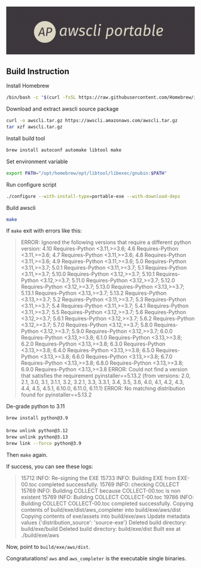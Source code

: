 ![awscli](assets/logo.png)

## Build Instruction

Install Homebrew

```sh
/bin/bash -c "$(curl -fsSL https://raw.githubusercontent.com/Homebrew/install/HEAD/install.sh)"
```

Download and extract awscli source package

```sh
curl -o awscli.tar.gz https://awscli.amazonaws.com/awscli.tar.gz
tar xzf awscli.tar.gz
```

Install build tool

```sh
brew install autoconf automake libtool make
```

Set environment variable

```sh
export PATH="/opt/homebrew/opt/libtool/libexec/gnubin:$PATH"
```

Run configure script

```sh
./configure --with-install-type=portable-exe --with-download-deps
```

Build awscli

```sh
make
```

If `make` exit with errors like this:

> ERROR: Ignored the following versions that require a different python version: 4.10 Requires-Python <3.11,>=3.6; 4.6 Requires-Python <3.11,>=3.6; 4.7 Requires-Python <3.11,>=3.6; 4.8 Requires-Python <3.11,>=3.6; 4.9 Requires-Python <3.11,>=3.6; 5.0 Requires-Python <3.11,>=3.7; 5.0.1 Requires-Python <3.11,>=3.7; 5.1 Requires-Python <3.11,>=3.7; 5.10.0 Requires-Python <3.12,>=3.7; 5.10.1 Requires-Python <3.12,>=3.7; 5.11.0 Requires-Python <3.12,>=3.7; 5.12.0 Requires-Python <3.12,>=3.7; 5.13.0 Requires-Python <3.13,>=3.7; 5.13.1 Requires-Python <3.13,>=3.7; 5.13.2 Requires-Python <3.13,>=3.7; 5.2 Requires-Python <3.11,>=3.7; 5.3 Requires-Python <3.11,>=3.7; 5.4 Requires-Python <3.11,>=3.7; 5.4.1 Requires-Python <3.11,>=3.7; 5.5 Requires-Python <3.12,>=3.7; 5.6 Requires-Python <3.12,>=3.7; 5.6.1 Requires-Python <3.12,>=3.7; 5.6.2 Requires-Python <3.12,>=3.7; 5.7.0 Requires-Python <3.12,>=3.7; 5.8.0 Requires-Python <3.12,>=3.7; 5.9.0 Requires-Python <3.12,>=3.7; 6.0.0 Requires-Python <3.13,>=3.8; 6.1.0 Requires-Python <3.13,>=3.8; 6.2.0 Requires-Python <3.13,>=3.8; 6.3.0 Requires-Python <3.13,>=3.8; 6.4.0 Requires-Python <3.13,>=3.8; 6.5.0 Requires-Python <3.13,>=3.8; 6.6.0 Requires-Python <3.13,>=3.8; 6.7.0 Requires-Python <3.13,>=3.8; 6.8.0 Requires-Python <3.13,>=3.8; 6.9.0 Requires-Python <3.13,>=3.8
> ERROR: Could not find a version that satisfies the requirement pyinstaller==5.13.2 (from versions: 2.0, 2.1, 3.0, 3.1, 3.1.1, 3.2, 3.2.1, 3.3, 3.3.1, 3.4, 3.5, 3.6, 4.0, 4.1, 4.2, 4.3, 4.4, 4.5, 4.5.1, 6.10.0, 6.11.0, 6.11.1)
> ERROR: No matching distribution found for pyinstaller==5.13.2

De-grade python to 3.11

```sh
brew install python@3.9

brew unlink python@3.12
brew unlink python@3.13
brew link --force python@3.9
```

Then `make` again.

If success, you can see these logs:

> 15712 INFO: Re-signing the EXE
> 15733 INFO: Building EXE from EXE-00.toc completed successfully.
> 15769 INFO: checking COLLECT
> 15769 INFO: Building COLLECT because COLLECT-00.toc is non existent
> 15769 INFO: Building COLLECT COLLECT-00.toc
> 19786 INFO: Building COLLECT COLLECT-00.toc completed successfully.
> Copying contents of build/exe/dist/aws_completer into build/exe/aws/dist
> Copying contents of exe/assets into build/exe/aws
> Update metadata values {'distribution_source': 'source-exe'}
> Deleted build directory: build/exe/build
> Deleted build directory: build/exe/dist
> Built exe at ./build/exe/aws

Now, point to `build/exe/aws/dist`.

Congraturations! `aws` and `aws_completer` is the executable single binaries.
